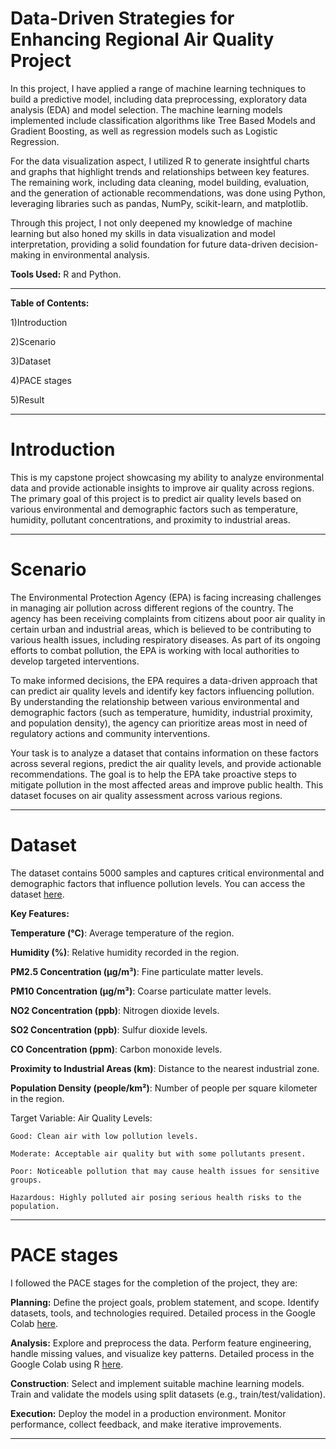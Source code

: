 # **Data-Driven Strategies for Enhancing Regional Air Quality Project**

In this project, I have applied a range of machine learning techniques to build a predictive model, including data preprocessing, exploratory data analysis (EDA) and model selection. The machine learning models implemented include classification algorithms like Tree Based Models and Gradient Boosting, as well as regression models such as Logistic Regression.

For the data visualization aspect, I utilized R to generate insightful charts and graphs that highlight trends and relationships between key features. The remaining work, including data cleaning, model building, evaluation, and the generation of actionable recommendations, was done using Python, leveraging libraries such as pandas, NumPy, scikit-learn, and matplotlib.

Through this project, I not only deepened my knowledge of machine learning but also honed my skills in data visualization and model interpretation, providing a solid foundation for future data-driven decision-making in environmental analysis.

**Tools Used:** R and Python.

---
**Table of Contents:**

1)Introduction

2)Scenario

3)Dataset
   
4)PACE stages

5)Result

---
# Introduction

This is my capstone project showcasing my ability to analyze environmental data and provide actionable insights to improve air quality across regions. The primary goal of this project is to predict air quality levels based on various environmental and demographic factors such as temperature, humidity, pollutant concentrations, and proximity to industrial areas.

---
# Scenario

The Environmental Protection Agency (EPA) is facing increasing challenges in managing air pollution across different regions of the country. The agency has been receiving complaints from citizens about poor air quality in certain urban and industrial areas, which is believed to be contributing to various health issues, including respiratory diseases. As part of its ongoing efforts to combat pollution, the EPA is working with local authorities to develop targeted interventions.

To make informed decisions, the EPA requires a data-driven approach that can predict air quality levels and identify key factors influencing pollution. By understanding the relationship between various environmental and demographic factors (such as temperature, humidity, industrial proximity, and population density), the agency can prioritize areas most in need of regulatory actions and community interventions.

Your task is to analyze a dataset that contains information on these factors across several regions, predict the air quality levels, and provide actionable recommendations. The goal is to help the EPA take proactive steps to mitigate pollution in the most affected areas and improve public health.
This dataset focuses on air quality assessment across various regions.

---
# Dataset 

The dataset contains 5000 samples and captures critical environmental and demographic factors that influence pollution levels. You can access the dataset [here](https://github.com/Sreeja0522/Data-Analytics-Project---Pollution-Dataset/blob/main/pollution_dataset.csv).


**Key Features:**

**Temperature (°C)**: Average temperature of the region.

 **Humidity (%)**:  Relative humidity recorded in the region.

 **PM2.5 Concentration (µg/m³)**:  Fine particulate matter levels.

 **PM10 Concentration (µg/m³)**:  Coarse particulate matter levels.

 **NO2 Concentration (ppb)**:  Nitrogen dioxide levels.

 **SO2 Concentration (ppb)**:  Sulfur dioxide levels.

 **CO Concentration (ppm)**:  Carbon monoxide levels.

 **Proximity to Industrial Areas (km)**:  Distance to the nearest industrial zone.

 **Population Density (people/km²)**:  Number of people per square kilometer in the region.


Target Variable: Air Quality Levels:

    Good: Clean air with low pollution levels.

    Moderate: Acceptable air quality but with some pollutants present.

    Poor: Noticeable pollution that may cause health issues for sensitive groups.

    Hazardous: Highly polluted air posing serious health risks to the population.

---

# PACE stages

I followed the PACE stages for the completion of the project, they are:

**Planning:** Define the project goals, problem statement, and scope. Identify datasets, tools, and technologies required. Detailed process in the Google Colab [here](https://github.com/Sreeja0522/Data-Analytics-Project---Pollution-Dataset/blob/main/Plan%26Analyze1.ipynb).

**Analysis:** Explore and preprocess the data. Perform feature engineering, handle missing values, and visualize key patterns. Detailed process in the Google Colab using R  [here](https://github.com/Sreeja0522/Data-Analytics-Project---Pollution-Dataset/blob/main/EDA_using_R.ipynb).

**Construction**: Select and implement suitable machine learning models. Train and validate the models using split datasets (e.g., train/test/validation).

**Execution:** Deploy the model in a production environment. Monitor performance, collect feedback, and make iterative improvements.

---

